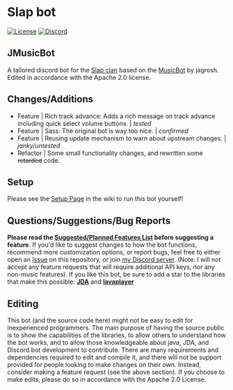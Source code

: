 # Slap bot

[![License](https://img.shields.io/github/license/jagrosh/MusicBot.svg)](https://github.com/jagrosh/MusicBot/blob/master/LICENSE)
[![Discord](https://discordapp.com/api/guilds/276858200853184522/widget.png)](https://discord.gg/wZes6v4)

## JMusicBot
A tailored discord bot for the [Slap clan](http://slapgaming.com) based on the [MusicBot](https://github.com/jagrosh/MusicBot/) by jagrosh.
Edited in accordance with the Apache 2.0 license.


## Changes/Additions
* Feature | Rich track advance: Adds a rich message on track advance including quick select volume buttons. | _tested_
* Feature | Sass: The original bot is way too nice. | _confirmed_
* Feature | Reusing update mechanism to warn about upstream changes. | _janky/untested_
* Refactor | Some small functionality changes, and rewritten some ~~retarded~~ code.


## Setup
Please see the [Setup Page](https://github.com/jagrosh/MusicBot/wiki/Setup) in the wiki to run this bot yourself!

## Questions/Suggestions/Bug Reports
**Please read the [Suggested/Planned Features List](https://github.com/jagrosh/MusicBot/projects/1) before suggesting a feature**. If you'd like to suggest changes to how the bot functions, recommend more customization options, or report bugs, feel free to either open an [Issue](https://github.com/jagrosh/MusicBot/issues) on this repository, or join [my Discord server](https://discord.gg/0p9LSGoRLu6Pet0k). (Note: I will not accept any feature requests that will require additional API keys, nor any non-music features). If you like this bot, be sure to add a star to the libraries that make this possible: [**JDA**](https://github.com/DV8FromTheWorld/JDA) and [**lavaplayer**](https://github.com/sedmelluq/lavaplayer)

## Editing
This bot (and the source code here) might not be easy to edit for inexperienced programmers. The main purpose of having the source public is to show the capabilities of the libraries, to allow others to understand how the bot works, and to allow those knowledgeable about java, JDA, and Discord bot development to contribute. There are many requirements and dependencies required to edit and compile it, and there will not be support provided for people looking to make changes on their own. Instead, consider making a feature request (see the above section). If you choose to make edits, please do so in accordance with the Apache 2.0 License.
